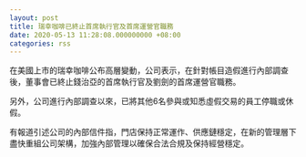 ```yaml
---
layout: post
title: 瑞幸咖啡已終止首席執行官及首席運營官職務
date: 2020-05-13 11:28:08.000000000 +08:00
categories: rss
---
```


在美國上市的瑞幸咖啡公布高層變動，公司表示，在針對帳目造假進行內部調查後，董事會已終止錢治亞的首席執行官及劉劍的首席運營官職務。

另外，公司進行內部調查以來，已將其他6名參與或知悉虛假交易的員工停職或休假。

有報道引述公司的內部信件指，門店保持正常運作、供應鏈穩定，在新的管理層下盡快重組公司架構，加強內部管理以確保合法合規及保持經營穩定。

